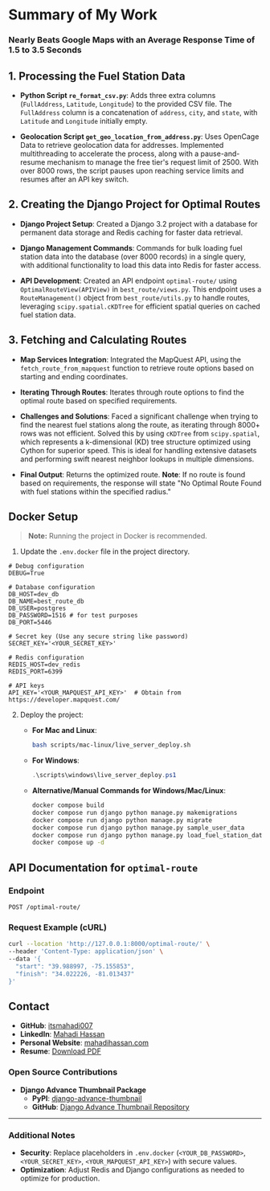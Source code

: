 # Summary of My Work
### Nearly Beats Google Maps with an Average Response Time of 1.5 to 3.5 Seconds

## 1. Processing the Fuel Station Data

- **Python Script `re_format_csv.py`**: Adds three extra columns (`FullAddress`, `Latitude`, `Longitude`) to the provided CSV file. The `FullAddress` column is a concatenation of `address`, `city`, and `state`, with `Latitude` and `Longitude` initially empty.
  
- **Geolocation Script `get_geo_location_from_address.py`**: Uses OpenCage Data to retrieve geolocation data for addresses. Implemented multithreading to accelerate the process, along with a pause-and-resume mechanism to manage the free tier's request limit of 2500. With over 8000 rows, the script pauses upon reaching service limits and resumes after an API key switch.

## 2. Creating the Django Project for Optimal Routes

- **Django Project Setup**: Created a Django 3.2 project with a database for permanent data storage and Redis caching for faster data retrieval.
  
- **Django Management Commands**: Commands for bulk loading fuel station data into the database (over 8000 records) in a single query, with additional functionality to load this data into Redis for faster access.

- **API Development**: Created an API endpoint `optimal-route/` using `OptimalRouteView(APIView)` in `best_route/views.py`. This endpoint uses a `RouteManagement()` object from `best_route/utils.py` to handle routes, leveraging `scipy.spatial.cKDTree` for efficient spatial queries on cached fuel station data.

## 3. Fetching and Calculating Routes

- **Map Services Integration**: Integrated the MapQuest API, using the `fetch_route_from_mapquest` function to retrieve route options based on starting and ending coordinates.
  
- **Iterating Through Routes**: Iterates through route options to find the optimal route based on specified requirements.

- **Challenges and Solutions**: Faced a significant challenge when trying to find the nearest fuel stations along the route, as iterating through 8000+ rows was not efficient. Solved this by using `cKDTree` from `scipy.spatial`, which represents a k-dimensional (KD) tree structure optimized using Cython for superior speed. This is ideal for handling extensive datasets and performing swift nearest neighbor lookups in multiple dimensions.

- **Final Output**: Returns the optimized route. **Note**: If no route is found based on requirements, the response will state "No Optimal Route Found with fuel stations within the specified radius."

## Docker Setup

> **Note:** Running the project in Docker is recommended.

1. Update the `.env.docker` file in the project directory.

```dotenv
# Debug configuration
DEBUG=True

# Database configuration
DB_HOST=dev_db
DB_NAME=best_route_db
DB_USER=postgres
DB_PASSWORD=1516 # for test purposes 
DB_PORT=5446

# Secret key (Use any secure string like password)
SECRET_KEY='<YOUR_SECRET_KEY>'

# Redis configuration
REDIS_HOST=dev_redis
REDIS_PORT=6399

# API keys
API_KEY='<YOUR_MAPQUEST_API_KEY>'  # Obtain from https://developer.mapquest.com/
```

2. Deploy the project:

   - **For Mac and Linux**:
     ```bash
     bash scripts/mac-linux/live_server_deploy.sh
     ```
   - **For Windows**:
     ```powershell
     .\scripts\windows\live_server_deploy.ps1
     ```

   - **Alternative/Manual Commands for Windows/Mac/Linux**:
     ```bash
     docker compose build
     docker compose run django python manage.py makemigrations
     docker compose run django python manage.py migrate
     docker compose run django python manage.py sample_user_data
     docker compose run django python manage.py load_fuel_station_data
     docker compose up -d
     ```

## API Documentation for `optimal-route`

### Endpoint
`POST /optimal-route/`

### Request Example (cURL)
```bash
curl --location 'http://127.0.0.1:8000/optimal-route/' \
--header 'Content-Type: application/json' \
--data '{
  "start": "39.988997, -75.155853",
  "finish": "34.022226, -81.013437"
}'
```

## Contact

- **GitHub**: [itsmahadi007](https://github.com/itsmahadi007)
- **LinkedIn**: [Mahadi Hassan](https://linkedin.com/in/itsmahadi007)
- **Personal Website**: [mahadihassan.com](https://mahadihassan.com/)
- **Resume**: [Download PDF](https://www.mahadihassan.com/Mahadi's_Resume.pdf)

### Open Source Contributions

- **Django Advance Thumbnail Package**
  - **PyPI**: [django-advance-thumbnail](https://pypi.org/project/django-advance-thumbnail/)
  - **GitHub**: [Django Advance Thumbnail Repository](https://github.com/itsmahadi007/django_advance_thumbnail)

---

### Additional Notes

- **Security**: Replace placeholders in `.env.docker` (`<YOUR_DB_PASSWORD>`, `<YOUR_SECRET_KEY>`, `<YOUR_MAPQUEST_API_KEY>`) with secure values.
- **Optimization**: Adjust Redis and Django configurations as needed to optimize for production.
